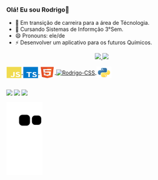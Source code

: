### Olá! Eu sou Rodrigo👋


- 🔭 Em transição de carreira para a área de Técnologia.
- 🌱 Cursando  Sistemas de Informção 3°Sem.
- 😄 Pronouns: ele/de
- ⚡  Desenvolver um aplicativo  para os futuros Químicos.


<div align="center">
		<a href=" https://github.com/SperandioR">
		<img height="180em" src="https://github-readme-stats.vercel.app/api?username=rodrigosperandio&show_icons=true&theme=merko&include_all_commits=true&count_private=true"/>
		<img height="180em" src="https://github-readme-stats.vercel.app/api/top-langs/?username=rodrigosperandio&layout=compact&langs_count=7&theme=merko"/>
		</div>
<div style="display: inline_block"><br>
  <img align="center" alt="Rodrigo-Js" height="30" width="40" src="https://raw.githubusercontent.com/devicons/devicon/master/icons/javascript/javascript-plain.svg">
  <img align="center" alt="Rodrigo-Ts" height="30" width="40" src="https://raw.githubusercontent.com/devicons/devicon/master/icons/typescript/typescript-plain.svg">
  <img align="center" alt="Rodrigo-HTML" height="30" width="40" src="https://raw.githubusercontent.com/devicons/devicon/master/icons/html5/html5-original.svg">
  <img align="center" alt="Rodrigo-CSS" height="30" width="40" src="https://cdn.jsdelivr.net/gh/devicons/devicon/icons/css3/css3-original.svg">
  <img align="center" alt="Rodrigo-Python" height="30" width="40" src="https://raw.githubusercontent.com/devicons/devicon/master/icons/python/python-original.svg">
	
</div>
  
  ##
  
  <div> 
  <a href="https://www.instagram.com/rodrigo.p.s/" target="_blank"><img src="https://img.shields.io/badge/-Instagram-%23E4405F?style=for-the-badge&logo=instagram&logoColor=white" target="_blank"></a>
  <a href = "mailto:rodrigopaulino13@gmail.com"><img src="https://img.shields.io/badge/-Gmail-%23333?style=for-the-badge&logo=gmail&logoColor=white" target="_blank"></a>
  <a href="https://www.linkedin.com/in/rodrigo-paulino-sperandio-85a910189/" target="_blank"><img src="https://img.shields.io/badge/-LinkedIn-%230077B5?style=for-the-badge&logo=linkedin&logoColor=white" target="_blank"></a> 

  ![Snake animation](https://github.com/rafaballerini/rafaballerini/blob/output/github-contribution-grid-snake.svg)
 
</div>



